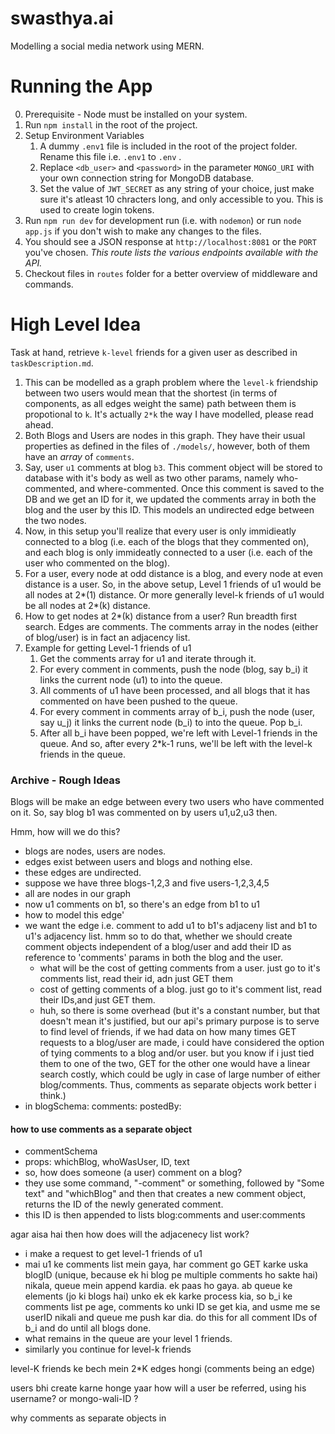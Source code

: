 # swasthya.ai
Modelling a social media network using MERN. 

# Running the App

0. Prerequisite - Node must be installed on your system.
1. Run `npm install` in the root of the project.
2. Setup Environment Variables
   1. A dummy `.env1` file is included in the root of the project folder. Rename this file i.e. `.env1` to `.env` .
   2. Replace `<db_user>` and `<password>` in the parameter `MONGO_URI` with your own connection string for MongoDB database.
   3. Set the value of `JWT_SECRET` as any string of your choice, just make sure it's atleast 10 chracters long, and only accessible to you. This is used to create login tokens. 
3. Run `npm run dev` for development run (i.e. with `nodemon`) or run `node app.js` if you don't wish to make any changes to the files.
4. You should see a JSON response at `http://localhost:8081` or the `PORT` you've chosen. *This route lists the various endpoints available with the API.* 
5. Checkout files in `routes` folder for a better overview of middleware and commands. 

# High Level Idea 

Task at hand, retrieve `k-level` friends for a given user as described in `taskDescription.md`.

1. This can be modelled as a graph problem where the `level-k` friendship between two users would mean that the shortest (in terms of components, as all edges weight the same) path between them is propotional to `k`. It's actually `2*k` the way I have modelled, please read ahead. 
2. Both Blogs and Users are nodes in this graph. They have their usual properties as defined in the files of `./models/`, however, both of them have an *array* of `comments`. 
3. Say, user `u1` comments at blog `b3`. This comment object will be stored to database with it's body as well as two other params, namely who-commented, and where-commented. Once this comment is saved to the DB and we get an ID for it, we updated the comments array in both the blog and the user by this ID. This models an undirected edge between the two nodes.
4. Now, in this setup you'll realize that every user is only immidieatly connected to a blog (i.e. each of the blogs that they commented on), and each blog is only immideatly connected to a user (i.e. each of the user who commented on the blog). 
5. For a user, every node at odd distance is a blog, and every node at even distance is a user. So, in the above setup, Level 1 friends of u1 would be all nodes at 2*(1) distance. Or more generally level-k friends of u1 would be all nodes at 2*(k) distance.
6. How to get nodes at 2*(k) distance from a user? Run breadth first search. Edges are comments. The comments array in the nodes (either of blog/user) is in fact an adjacency list. 
7. Example for getting Level-1 friends of u1
   1. Get the comments array for u1 and iterate through it.
   2. For every comment in comments, push the node (blog, say b_i) it links the current node (u1) to into the queue. 
   3. All comments of u1 have been processed, and all blogs that it has commented on have been pushed to the queue.
   4. For every comment in comments array of b_i, push the node (user, say u_j) it links the current node (b_i) to into the queue. Pop b_i.
   5. After all b_i have been popped, we're left with Level-1 friends in the queue. And so, after every 2*k-1 runs, we'll be left with the level-k friends in the queue.




### Archive - Rough Ideas

Blogs will be make an edge between every two users who have commented on it. 
So, say blog b1 was commented on by users u1,u2,u3 then.

Hmm, how will we do this? 

- blogs are nodes, users are nodes. 
- edges exist between users and blogs and nothing else. 
- these edges are undirected. 
- suppose we have three blogs-1,2,3 and five users-1,2,3,4,5
- all are nodes in our graph
- now u1 comments on b1, so there's an edge from b1 to u1
- how to model this edge'
- we want the edge i.e. comment to add u1 to b1's adjaceny list and b1 to u1's adjacency list. hmm so to do that, whether we should create comment objects independent of a blog/user and add their ID as reference to 'comments' params in both the blog and the user.
    - what will be the cost of getting comments from a user. just go to it's comments list, read their id, adn just GET them
    - cost of getting comments of a blog. just go to it's comment list, read their IDs,and just GET them.
    - huh, so there is some overhead (but it's a constant number, but that doesn't mean it's justified, but our api's primary purpose is to serve to find level of friends, if we had data on how many times GET requests to a blog/user are made, i could have considered the option of tying comments to a blog and/or user. but you know if i just tied them to one of the two, GET for the other one would have a linear search costly, which could be ugly in case of large number of either blog/comments. Thus, comments as separate objects work better i think.)   
- in blogSchema: comments: postedBy:



#### how to use comments as a separate object 
- commentSchema
- props: whichBlog, whoWasUser, ID, text
- so, how does someone (a user) comment on a blog?
- they use some command, "-comment" or something, followed by "Some text" and "whichBlog" and then that creates a new comment object, returns the ID of the newly generated comment.
- this ID is then appended to lists blog:comments and user:comments

agar aisa hai then how does will the adjacenecy list work?
- i make a request to get level-1 friends of u1
- mai u1 ke comments list mein gaya, har comment go GET karke uska blogID (unique, because ek hi blog pe multiple comments ho sakte hai) nikala, queue mein append kardia. ek paas ho gaya. ab queue ke elements (jo ki blogs hai) unko ek ek karke process kia, so b_i ke comments list pe age, comments ko unki ID se get kia, and usme me se userID nikali and queue me push kar dia. do this for all comment IDs of b_i and do until all blogs done. 
- what remains in the queue are your level 1 friends. 
- similarly you continue for level-k friends

level-K friends ke bech mein 2*K edges hongi (comments being an edge)



users bhi create karne honge yaar
how will a user be referred, using his username? or mongo-wali-ID ? 


why comments as separate objects in 
